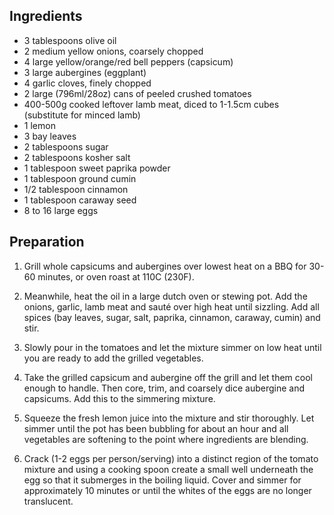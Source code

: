 ## Ingredients
- 3 tablespoons olive oil
- 2 medium yellow onions, coarsely chopped
- 4 large yellow/orange/red bell peppers (capsicum)
- 3 large aubergines (eggplant)
- 4 garlic cloves, finely chopped
- 2 large (796ml/28oz) cans of peeled crushed tomatoes
- 400-500g cooked leftover lamb meat, diced to 1-1.5cm cubes (substitute for minced lamb)
- 1 lemon
- 3 bay leaves
- 2 tablespoons sugar
- 2 tablespoons kosher salt
- 1 tablespoon sweet paprika powder
- 1 tablespoon ground cumin
- 1/2 tablespoon cinnamon
- 1 tablespoon caraway seed 
- 8 to 16 large eggs

## Preparation

1. Grill whole capsicums and aubergines over lowest heat on a BBQ for 30-60 minutes, or oven roast at 110C (230F).

2. Meanwhile, heat the oil in a large dutch oven or stewing pot. Add the onions, garlic, lamb meat and sauté over high heat until sizzling. Add all spices (bay leaves, sugar, salt, paprika, cinnamon, caraway, cumin) and stir.

2. Slowly pour in the tomatoes and let the mixture simmer on low heat until you are ready to add the grilled vegetables.

3. Take the grilled capsicum and aubergine off the grill and let them cool enough to handle. Then  core, trim, and coarsely dice aubergine and capsicums. Add this to the simmering mixture. 

4. Squeeze the fresh lemon juice into the mixture and stir thoroughly. Let simmer until the pot has been bubbling for about an hour and all vegetables are softening to the point where ingredients are blending.  

5. Crack (1-2 eggs per person/serving) into a distinct region of the tomato mixture and using a cooking spoon create a small well underneath the egg so that it submerges in the boiling liquid. Cover and simmer for approximately 10 minutes or until the whites of the eggs are no longer translucent. 
